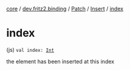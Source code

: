 [core](../../../index.md) / [dev.fritz2.binding](../../index.md) / [Patch](../index.md) / [Insert](index.md) / [index](./--index--.md)

# index

(js) `val index: `[`Int`](https://kotlinlang.org/api/latest/jvm/stdlib/kotlin/-int/index.html)

the element has been inserted at this index

